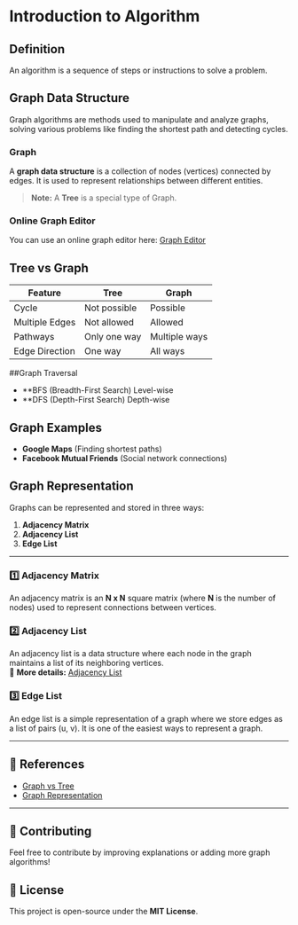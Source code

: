 # Introduction to Algorithm

## Definition  
An algorithm is a sequence of steps or instructions to solve a problem.

## Graph Data Structure  
Graph algorithms are methods used to manipulate and analyze graphs, solving various problems like finding the shortest path and detecting cycles.

### Graph  
A **graph data structure** is a collection of nodes (vertices) connected by edges. It is used to represent relationships between different entities.

> **Note:** A **Tree** is a special type of Graph.

### Online Graph Editor  
You can use an online graph editor here: [Graph Editor](https://csacademy.com/app/graph_editor/)

## Tree vs Graph  
| Feature      | Tree | Graph |
|-------------|------|-------|
| Cycle       | Not possible | Possible |
| Multiple Edges | Not allowed | Allowed |
| Pathways   | Only one way | Multiple ways |
| Edge Direction | One way | All ways |

##Graph Traversal
- **BFS (Breadth-First Search) Level-wise
- **DFS (Depth-First Search) Depth-wise  

## Graph Examples  
- **Google Maps** (Finding shortest paths)  
- **Facebook Mutual Friends** (Social network connections)

## Graph Representation  
Graphs can be represented and stored in three ways:  
1. **Adjacency Matrix**  
2. **Adjacency List**  
3. **Edge List**  

---

### 1️⃣ Adjacency Matrix  
An adjacency matrix is an **N x N** square matrix (where **N** is the number of nodes) used to represent connections between vertices.

### 2️⃣ Adjacency List  
An adjacency list is a data structure where each node in the graph maintains a list of its neighboring vertices.  
📌 **More details:** [Adjacency List](https://www.geeksforgeeks.org/graph-and-its-representations/)

### 3️⃣ Edge List  
An edge list is a simple representation of a graph where we store edges as a list of pairs (u, v). It is one of the easiest ways to represent a graph.

---

## 📌 References  
- [Graph vs Tree](https://www.geeksforgeeks.org/difference-between-graph-and-tree/)
- [Graph Representation](https://www.geeksforgeeks.org/graph-and-its-representations/)

---

## 🚀 Contributing  
Feel free to contribute by improving explanations or adding more graph algorithms!

## 📜 License  
This project is open-source under the **MIT License**.


